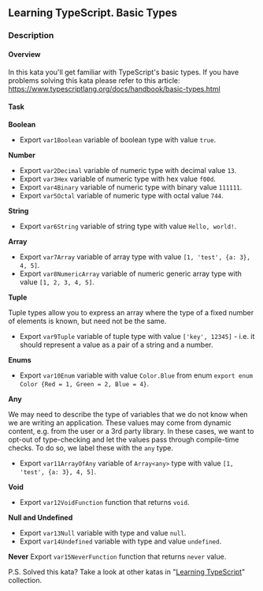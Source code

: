 ## Learning TypeScript. Basic Types

### Description

#### Overview
In this kata you'll get familiar with TypeScript's basic types.
If you have problems solving this kata please refer to this article: https://www.typescriptlang.org/docs/handbook/basic-types.html

#### Task
**Boolean**

* Export `var1Boolean` variable of boolean type with value `true`.

**Number**

* Export `var2Decimal` variable of numeric type with decimal value `13`.
* Export `var3Hex` variable of numeric type with hex value `f00d`.
* Export `var4Binary` variable of numeric type with binary value `111111`.
* Export `var5Octal` variable of numeric type with octal value `744`.


**String**

* Export `var6String` variable of string type with value `Hello, world!`.

**Array**

* Export `var7Array` variable of array type with value `[1, 'test', {a: 3}, 4, 5]`.
* Export `var8NumericArray` variable of numeric generic array type with value `[1, 2, 3, 4, 5]`.

**Tuple**

Tuple types allow you to express an array where the type of a fixed number of elements is known, but need not be the same.

* Export `var9Tuple` variable of tuple type with value `['key', 12345]` - i.e. it should represent a value as a pair of a string and a number.

**Enums**

* Export `var10Enum` variable with value `Color.Blue` from enum `export enum Color {Red = 1, Green = 2, Blue = 4}`.

**Any**

We may need to describe the type of variables that we do not know when we are writing an application. These values may come from dynamic content, e.g. from the user or a 3rd party library. In these cases, we want to opt-out of type-checking and let the values pass through compile-time checks. To do so, we label these with the `any` type.

* Export `var11ArrayOfAny` variable of `Array<any>` type with value `[1, 'test', {a: 3}, 4, 5]`.

**Void**

* Export `var12VoidFunction` function that returns `void`.

**Null and Undefined**

* Export `var13Null` variable with type and value `null`.
* Export `var14Undefined` variable with type and value `undefined`.

**Never**
Export `var15NeverFunction` function that returns `never` value.

P.S. Solved this kata? Take a look at other katas in "[Learning TypeScript](https://www.codewars.com/collections/learning-typescript
)" collection.
